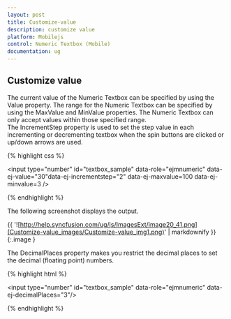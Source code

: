 ```yaml
---
layout: post
title: Customize-value
description: customize value
platform: Mobilejs
control: Numeric Textbox (Mobile)
documentation: ug
---
```


## Customize value

The current value of the Numeric Textbox can be specified by using the Value property. The range for the Numeric Textbox can be specified by using the MaxValue and MinValue properties. The Numeric Textbox can only accept values within those specified range. The IncrementStep property is used to set the step value in each incrementing or decrementing textbox when the spin buttons are clicked or up/down arrows are used.

{% highlight css %}



<input type="number" id="textbox_sample" data-role="ejmnumeric" data-ej-value="30"data-ej-incrementstep="2" data-ej-maxvalue=100 data-ej-minvalue=3 />





{% endhighlight %}

The following screenshot displays the output.



{{ '![http://help.syncfusion.com/ug/js/ImagesExt/image20_41.png](Customize-value_images/Customize-value_img1.png)' | markdownify }}
{:.image }




The DecimalPlaces property makes you restrict the decimal places to set the decimal (floating point) numbers.

{% highlight html %}



<input type="number" id="textbox_sample" data-role="ejmnumeric" data-ej-decimalPlaces="3"/>





{% endhighlight %}



